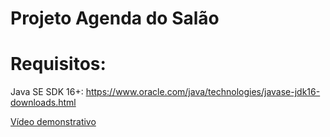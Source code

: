 # Projeto Agenda do Salão

# Requisitos:
Java SE SDK 16+: https://www.oracle.com/java/technologies/javase-jdk16-downloads.html

[Vídeo demonstrativo](https://www.youtube.com/watch?v=ERsKY66ndng)
